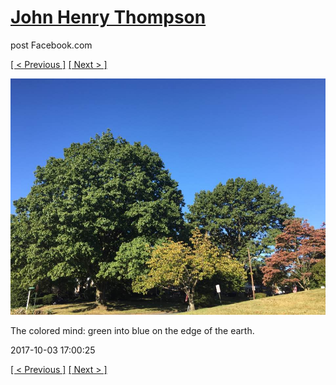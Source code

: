 # [John Henry Thompson](../README.md)
post Facebook.com

[[ < Previous ]](2017-10-03-1.md) [[ Next > ]](2017-10-02-1.md)

[![](../media/2017-10-03/Timeline-Photos-The-colored-mind-green-into-blue-on-the-edge-of.jpg)](../README.md)

The colored mind: green into blue on the edge of the earth.

2017-10-03 17:00:25

[[ < Previous ]](2017-10-03-1.md) [[ Next > ]](2017-10-02-1.md)